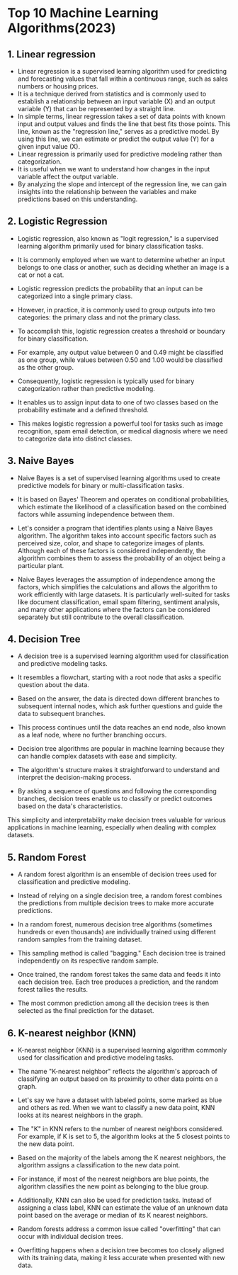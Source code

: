 # Top 10 Machine Learning Algorithms(2023)

## 1. Linear regression
   
- Linear regression is a supervised learning algorithm used for predicting and forecasting values that fall within a continuous range, such as sales numbers or housing prices.
- It is a technique derived from statistics and is commonly used to establish a relationship between an
input variable (X) and an output variable (Y) that can be represented by a straight line.
- In simple terms, linear regression takes a set of data points with known input and output
values and finds the line that best fits those points. This line, known as the "regression line,"
serves as a predictive model. By using this line, we can estimate or predict the output value (Y) for a given input value (X).
- Linear regression is primarily used for predictive modeling rather than categorization.
- It is useful when we want to understand how changes in the input variable affect the output variable.
- By analyzing the slope and intercept of the regression line, we can gain insights into the relationship between the variables and make predictions based on this understanding.

## 2. Logistic Regression

- Logistic regression, also known as "logit regression," is a supervised learning algorithm primarily used for binary classification tasks. 
- It is commonly employed when we want to determine whether an input belongs to one class or another, such as deciding whether an image is a cat or not a cat. 

- Logistic regression predicts the probability that an input can be categorized into a single primary class. 
- However, in practice, it is commonly used to group outputs into two categories: the primary class and not the primary class. 
- To accomplish this, logistic regression creates a threshold or boundary for binary classification. 
- For example, any output value between 0 and 0.49 might be classified as one group, while values between 0.50 and 1.00 would be classified as the other group. 

- Consequently, logistic regression is typically used for binary categorization rather than predictive modeling. 
- It enables us to assign input data to one of two classes based on the probability estimate and a defined threshold. 
- This makes logistic regression a powerful tool for tasks such as image recognition, spam email detection, or medical diagnosis where we need to categorize data into distinct classes.

## 3. Naive Bayes

- Naive Bayes is a set of supervised learning algorithms used to create predictive models for binary or multi-classification tasks.
- It is based on Bayes' Theorem and operates on conditional probabilities, which estimate the likelihood of a
classification based on the combined factors while assuming independence between them.

- Let's consider a program that identifies plants using a Naive Bayes algorithm. 
The algorithm takes into account specific factors such as perceived size, color, and shape to categorize images of plants. 
Although each of these factors is considered independently, the algorithm combines them to assess the probability of an object being a particular plant.

- Naive Bayes leverages the assumption of independence among the factors, which simplifies the calculations and allows the algorithm to work efficiently with large datasets. 
It is particularly well-suited for tasks like document classification, email spam filtering, sentiment analysis, 
and many other applications where the factors can be considered separately but still contribute to the overall classification.

## 4. Decision Tree

- A decision tree is a supervised learning algorithm used for classification and predictive modeling tasks.
- It resembles a flowchart, starting with a root node that asks a specific question about the data.
- Based on the answer, the data is directed down different branches to subsequent internal nodes, which ask further questions and guide the data to subsequent branches.
- This process continues until the data reaches an end node, also known as a leaf node, where no further branching occurs.

- Decision tree algorithms are popular in machine learning because they can handle complex datasets with ease and simplicity. 
- The algorithm's structure makes it straightforward to understand and interpret the decision-making process. 
- By asking a sequence of questions and following the corresponding branches, decision trees enable us to classify or predict outcomes based on the data's characteristics.

This simplicity and interpretability make decision trees valuable for various applications in machine learning, especially when dealing with complex datasets.

## 5. Random Forest

- A random forest algorithm is an ensemble of decision trees used for classification and predictive modeling.
- Instead of relying on a single decision tree, a random forest combines the predictions from multiple decision trees to make more accurate predictions.

- In a random forest, numerous decision tree algorithms (sometimes hundreds or even thousands) are individually trained using different random samples from the training dataset. 
- This sampling method is called "bagging." Each decision tree is trained independently on its respective random sample.

- Once trained, the random forest takes the same data and feeds it into each decision tree. Each tree produces a prediction, and the random forest tallies the results.
- The most common prediction among all the decision trees is then selected as the final prediction for the dataset.

## 6. K-nearest neighbor (KNN)

- K-nearest neighbor (KNN) is a supervised learning algorithm commonly used for classification and predictive modeling tasks.
- The name "K-nearest neighbor" reflects the algorithm's approach of classifying an output based on its proximity to other data points on a graph. 

- Let's say we have a dataset with labeled points, some marked as blue and others as red. When we want to classify a new data point, KNN looks at its nearest neighbors in the graph.
- The "K" in KNN refers to the number of nearest neighbors considered. For example, if K is set to 5, the algorithm looks at the 5 closest points to the new data point.

- Based on the majority of the labels among the K nearest neighbors, the algorithm assigns a classification to the new data point. 
- For instance, if most of the nearest neighbors are blue points, the algorithm classifies the new point as belonging to the blue group.

- Additionally, KNN can also be used for prediction tasks. Instead of assigning a class label,
KNN can estimate the value of an unknown data point based on the average or median of its K nearest neighbors.

- Random forests address a common issue called "overfitting" that can occur with individual decision trees. 
- Overfitting happens when a decision tree becomes too closely aligned with its training data, making it less accurate when presented with new data.


